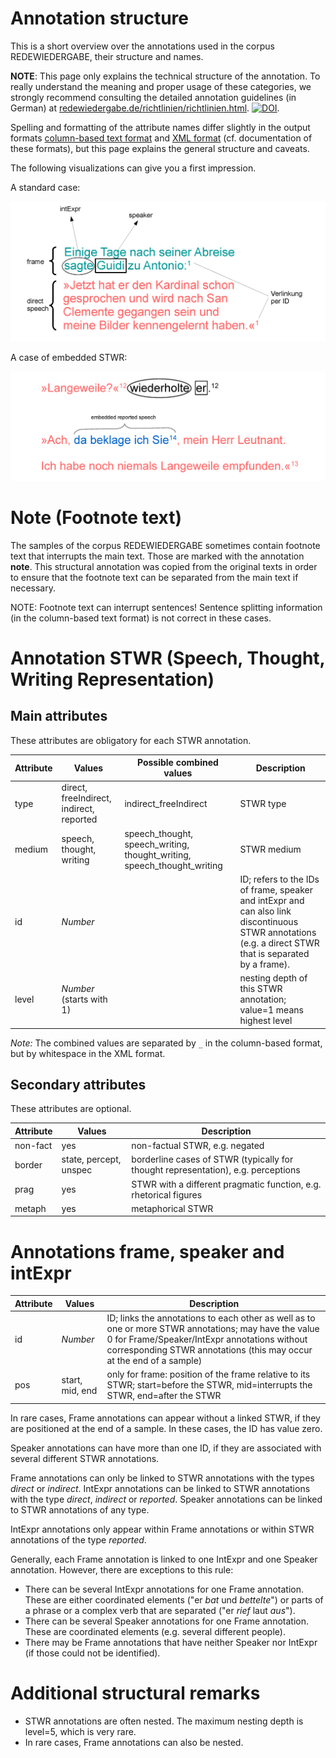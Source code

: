 # Annotation structure

This is a short overview over the annotations used in the corpus REDEWIEDERGABE, their structure and names.

**NOTE**: This page only explains the technical structure of the annotation. To really understand the meaning and proper usage of these categories, we strongly recommend consulting the detailed annotation guidelines (in German) at [redewiedergabe.de/richtlinien/richtlinien.html](http://redewiedergabe.de/richtlinien/richtlinien.html). [![DOI](https://zenodo.org/badge/DOI/10.5281/zenodo.2634994.svg)](https://doi.org/10.5281/zenodo.2634994).

Spelling and formatting of the attribute names differ slightly in the output formats [column-based text format](column_based_text_format.md) and [XML format](xml_format.md) (cf. documentation of these formats), but this page explains the general structure and caveats.

The following visualizations can give you a first impression.

A standard case:

![example1, Marie von Ebner-Eschenbach: Agave (1903)](/resources/docs/img/example_easy.png)

A case of embedded STWR:

![example2, Louise von François: Phosphorus Hollunder (1881)](/resources/docs/img/example_embedding.png)

# Note (Footnote text)
The samples of the corpus REDEWIEDERGABE sometimes contain footnote text that interrupts the main text. Those are marked with the annotation **note**. This structural annotation was copied from the original texts in order to ensure that the footnote text can be separated from the main text if necessary.

NOTE: Footnote text can interrupt sentences! Sentence splitting information (in the column-based text format) is not correct in these cases.

# Annotation STWR (Speech, Thought, Writing Representation)
## Main attributes
These attributes are obligatory for each STWR annotation.

| Attribute | Values                                   | Possible combined values                                                | Description                                                                                                                                                                   |
|----------|------------------------------------------|-------------------------------------------------------------------------|-------------------------------------------------------------------------------------------------------------------------------------------------------------------------------|
| type     | direct, freeIndirect, indirect, reported | indirect_freeIndirect                                                   | STWR type                                                                                                                                                                     |
| medium   | speech, thought, writing                 | speech_thought, speech_writing, thought_writing, speech_thought_writing | STWR medium                                                                                                                                                                        |
| id       | _Number_                                 |                                                                         | ID; refers to the IDs of frame, speaker and intExpr and can also link discontinuous STWR annotations (e.g. a direct STWR that is separated by a frame).|
| level    | _Number_ (starts with 1)                 |                                                                         | nesting depth of this STWR annotation; value=1 means highest level                                                                                                            |

_Note:_ The combined values are separated by `_` in the column-based format, but by whitespace in the XML format.

## Secondary attributes
These attributes are optional.

| Attribute | Values                 | Description                                                                      |
|----------|------------------------|----------------------------------------------------------------------------------|
| non-fact | yes                    | non-factual STWR, e.g. negated                                                   |
| border   | state, percept, unspec | borderline cases of STWR (typically for thought representation), e.g. perceptions |
| prag     | yes                    | STWR with a different pragmatic function, e.g. rhetorical figures                  |
| metaph   | yes                    | metaphorical STWR                                                                |

# Annotations frame, speaker and intExpr

| Attribute | Values          | Description                                                                                                                    |
|-----------|-----------------|--------------------------------------------------------------------------------------------------------------------------------|
| id        | _Number_        | ID; links the annotations to each other as well as to one or more STWR annotations; may have the value 0 for Frame/Speaker/IntExpr annotations without corresponding STWR annotations (this may occur at the end of a sample)                    |
| pos       | start, mid, end | only for frame: position of the frame relative to its STWR; start=before the STWR, mid=interrupts the STWR, end=after the STWR |

In rare cases, Frame annotations can appear without a linked STWR, if they are positioned at the end of a sample. In these cases, the ID has value zero.

Speaker annotations can have more than one ID, if they are associated with several different STWR annotations. 

Frame annotations can only be linked to STWR annotations with the types *direct* or *indirect*. IntExpr annotations can be linked to STWR annotations with the type *direct*, *indirect* or *reported*. Speaker annotations can be linked to STWR annotations of any type.

IntExpr annotations only appear within Frame annotations or within STWR annotations of the type *reported*.

Generally, each Frame annotation is linked to one IntExpr and one Speaker annotation. However, there are exceptions to this rule:
* There can be several IntExpr annotations for one Frame annotation. These are either coordinated elements ("er _bat_ und _bettelte_") or parts of a phrase or a complex verb that are separated ("er _rief_ laut _aus_").
* There can be several Speaker annotations for one Frame annotation. These are coordinated elements (e.g. several different people).
* There may be Frame annotations that have neither Speaker nor IntExpr (if those could not be identified).

# Additional structural remarks
* STWR annotations are often nested. The maximum nesting depth is level=5, which is very rare.
* In rare cases, Frame annotations can also be nested.
